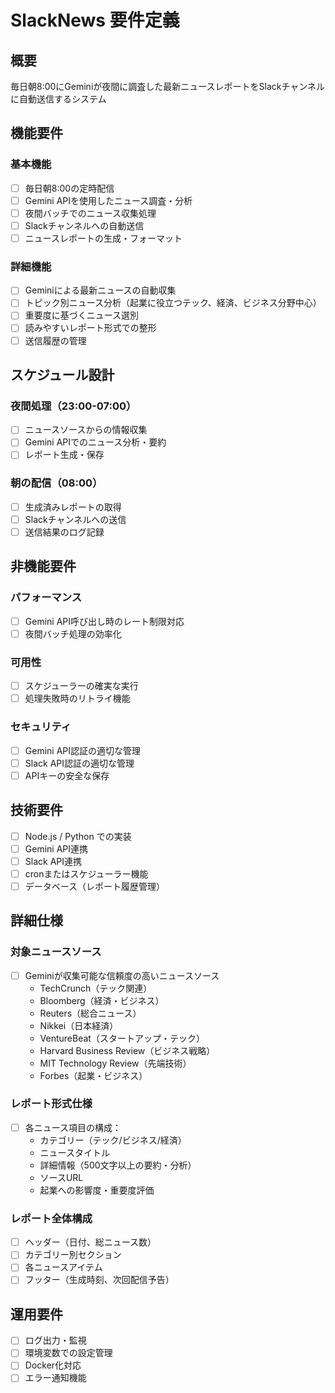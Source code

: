 # SlackNews 要件定義

## 概要
毎日朝8:00にGeminiが夜間に調査した最新ニュースレポートをSlackチャンネルに自動送信するシステム

## 機能要件

### 基本機能
- [ ] 毎日朝8:00の定時配信
- [ ] Gemini APIを使用したニュース調査・分析
- [ ] 夜間バッチでのニュース収集処理
- [ ] Slackチャンネルへの自動送信
- [ ] ニュースレポートの生成・フォーマット

### 詳細機能
- [ ] Geminiによる最新ニュースの自動収集
- [ ] トピック別ニュース分析（起業に役立つテック、経済、ビジネス分野中心）
- [ ] 重要度に基づくニュース選別
- [ ] 読みやすいレポート形式での整形
- [ ] 送信履歴の管理

## スケジュール設計

### 夜間処理（23:00-07:00）
- [ ] ニュースソースからの情報収集
- [ ] Gemini APIでのニュース分析・要約
- [ ] レポート生成・保存

### 朝の配信（08:00）
- [ ] 生成済みレポートの取得
- [ ] Slackチャンネルへの送信
- [ ] 送信結果のログ記録

## 非機能要件

### パフォーマンス
- [ ] Gemini API呼び出し時のレート制限対応
- [ ] 夜間バッチ処理の効率化

### 可用性
- [ ] スケジューラーの確実な実行
- [ ] 処理失敗時のリトライ機能

### セキュリティ
- [ ] Gemini API認証の適切な管理
- [ ] Slack API認証の適切な管理
- [ ] APIキーの安全な保存

## 技術要件
- [ ] Node.js / Python での実装
- [ ] Gemini API連携
- [ ] Slack API連携
- [ ] cronまたはスケジューラー機能
- [ ] データベース（レポート履歴管理）

## 詳細仕様

### 対象ニュースソース
- [ ] Geminiが収集可能な信頼度の高いニュースソース
  - TechCrunch（テック関連）
  - Bloomberg（経済・ビジネス）
  - Reuters（総合ニュース）
  - Nikkei（日本経済）
  - VentureBeat（スタートアップ・テック）
  - Harvard Business Review（ビジネス戦略）
  - MIT Technology Review（先端技術）
  - Forbes（起業・ビジネス）

### レポート形式仕様
- [ ] 各ニュース項目の構成：
  - カテゴリー（テック/ビジネス/経済）
  - ニュースタイトル
  - 詳細情報（500文字以上の要約・分析）
  - ソースURL
  - 起業への影響度・重要度評価

### レポート全体構成
- [ ] ヘッダー（日付、総ニュース数）
- [ ] カテゴリー別セクション
- [ ] 各ニュースアイテム
- [ ] フッター（生成時刻、次回配信予告）

## 運用要件
- [ ] ログ出力・監視
- [ ] 環境変数での設定管理
- [ ] Docker化対応
- [ ] エラー通知機能